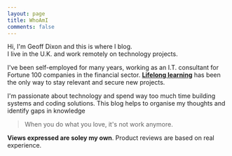 ```yaml
---
layout: page
title: WhoAmI
comments: false
---
```


Hi, I'm Geoff Dixon and this is where I blog.<br>
I live in the U.K. and work remotely on technology projects.

I've been self-employed for many years, working as an I.T. consultant for Fortune 100 companies in the financial sector.
**<a target="_blank" href="https://en.wikipedia.org/wiki/Lifelong_learning">Lifelong learning</a>** has been the only way to stay relevant and secure new projects.

I'm passionate about technology and spend way too much time building systems and coding solutions. 
This blog helps to organise my thoughts and identify gaps in knowledge

> When you do what you love, it's not work anymore.

**Views expressed are soley my own**. Product reviews are based on real experience.

